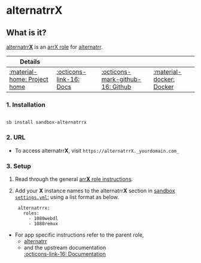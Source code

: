 # alternatrr**X**

## What is it?

[alternatrr**X**](APPHOMEPAGE) is an [arrX role](arrx.md) for [alternatrr](/../sandbox/apps/alternatrr.md).

| Details     |             |             |             |
|-------------|-------------|-------------|-------------|
| [:material-home: Project home ](https://www.github.com/TheUltimateC0der/alternatrr) | [:octicons-link-16: Docs](https://www.github.com/TheUltimateC0der/alternatrr) | [:octicons-mark-github-16: Github](https://www.github.com/TheUltimateC0der/alternatrr) | [:material-docker: Docker ](https://hub.docker.com/r/theultimatecoder/alternatrr)|

### 1. Installation

``` shell

sb install sandbox-alternatrrx

```

### 2. URL

- To access alternatrr**X**, visit `https://alternatrrX._yourdomain.com_`

### 3. Setup

1. Read through the general [arr**X** role instructions](arrx.md).

2. Add your **X** instance names to the alternatrr**X** section in [sandbox `settings.yml`:](/../sandbox/settings.md) using a list format as below.

   ``` { .yaml }
    alternatrrx:
      roles:
        - 1080webdl
        - 1080remux
   ```

- For app specific instructions refer to the parent role,
     - [alternatrr](/../sandbox/apps/alternatrr.md)<Br/>
     - and the upstream documentation <BR/>
       [:octicons-link-16: Documentation ](https://www.github.com/TheUltimateC0der/alternatrr)
